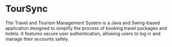 # TourSync
The Travel and Tourism Management System is a Java and Swing-based application designed to simplify the process of booking travel packages and hotels. It features secure user authentication, allowing users to log in and manage their accounts safely. 
